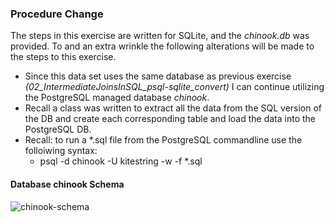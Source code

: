 ### Procedure Change
The steps in this exercise are written for SQLite, and the *chinook.db* was provided.  To and an extra wrinkle the following alterations will be made to the steps to this exercise.

 *  Since this data set uses the same database as previous exercise *(02_IntermediateJoinsInSQL_psql-sqlite_convert)* I can continue utilizing the PostgreSQL managed database *chinook*.
 *  Recall a class was written to extract all the data from the SQL version of the DB and create each corresponding table and load the data into the PostgreSQL DB.
 *  Recall: to run a *.sql file from the PostgreSQL commandline use the folloiwing syntax: 
     *  psql -d chinook -U kitestring -w -f *.sql

 #### Database chinook Schema

 ![chinook-schema](https://s3.amazonaws.com/dq-content/189/chinook-schema.svg)
